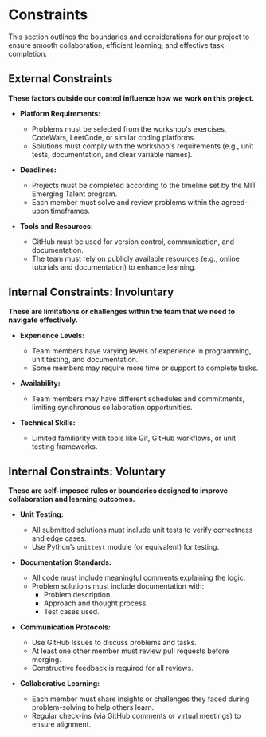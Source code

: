 # Constraints

This section outlines the boundaries and considerations for our project to 
ensure smooth collaboration, efficient learning, and effective task completion.

## External Constraints

**These factors outside our control influence how we work on this project.**

- **Platform Requirements:**
  - Problems must be selected from the workshop's exercises, CodeWars, LeetCode, 
    or similar coding platforms.
  - Solutions must comply with the workshop's requirements (e.g., unit tests, 
    documentation, and clear variable names).

- **Deadlines:**
  - Projects must be completed according to the timeline set by the MIT Emerging 
    Talent program.
  - Each member must solve and review problems within the agreed-upon timeframes.

- **Tools and Resources:**
  - GitHub must be used for version control, communication, and documentation.
  - The team must rely on publicly available resources (e.g., online tutorials 
    and documentation) to enhance learning.

## Internal Constraints: Involuntary

**These are limitations or challenges within the team that we need to navigate 
effectively.**

- **Experience Levels:**
  - Team members have varying levels of experience in programming, unit testing, 
    and documentation.
  - Some members may require more time or support to complete tasks.

- **Availability:**
  - Team members may have different schedules and commitments, limiting 
    synchronous collaboration opportunities.

- **Technical Skills:**
  - Limited familiarity with tools like Git, GitHub workflows, or unit testing 
    frameworks.

## Internal Constraints: Voluntary

**These are self-imposed rules or boundaries designed to improve collaboration 
and learning outcomes.**

- **Unit Testing:**
  - All submitted solutions must include unit tests to verify correctness and 
    edge cases.
  - Use Python’s `unittest` module (or equivalent) for testing.

- **Documentation Standards:**
  - All code must include meaningful comments explaining the logic.
  - Problem solutions must include documentation with:
    - Problem description.
    - Approach and thought process.
    - Test cases used.

- **Communication Protocols:**
  - Use GitHub Issues to discuss problems and tasks.
  - At least one other member must review pull requests before merging.
  - Constructive feedback is required for all reviews.

- **Collaborative Learning:**
  - Each member must share insights or challenges they faced during 
    problem-solving to help others learn.
  - Regular check-ins (via GitHub comments or virtual meetings) to ensure 
    alignment.
